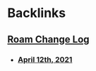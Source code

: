 
# Backlinks
## [Roam Change Log](<Roam Change Log.md>)
- ### [April 12th, 2021](<April 12th, 2021.md>)

